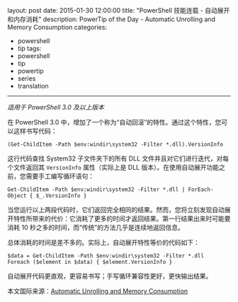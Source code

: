 ﻿layout: post
date: 2015-01-30 12:00:00
title: "PowerShell 技能连载 - 自动展开和内存消耗"
description: PowerTip of the Day - Automatic Unrolling and Memory Consumption
categories:
- powershell
- tip
tags:
- powershell
- tip
- powertip
- series
- translation
---
_适用于 PowerShell 3.0 及以上版本_

在 PowerShell 3.0 中，增加了一个称为“自动回滚”的特性。通过这个特性，您可以这样书写代码：

    (Get-ChildItem -Path $env:windir\system32 -Filter *.dll).VersionInfo  

这行代码查找 System32 子文件夹下的所有 DLL 文件并且对它们进行迭代，对每个文件返回其 `VersionInfo` 属性（实际上是 DLL 版本）。在使用自动展开功能之前，您需要手工编写循环语句：

    Get-ChildItem -Path $env:windir\system32 -Filter *.dll | ForEach-Object { $_.VersionInfo } 

当您运行以上两段代码时，它们返回完全相同的结果。然而，您将立刻发现自动展开特性所带来的代价：它消耗了更多的时间才返回结果。第一行结果出来时可能要消耗 10 秒之多的时间，而“传统”的方法几乎是连续地返回信息。

总体消耗的时间是差不多的。实际上，自动展开特性等价的代码如下：

    $data = Get-ChildItem -Path $env:windir\system32 -Filter *.dll
    Foreach ($element in $data) { $element.VersionInfo } 

自动展开代码更直观，更容易书写；手写循环兼容性更好，更快输出结果。

<!--more-->
本文国际来源：[Automatic Unrolling and Memory Consumption](http://powershell.com/cs/blogs/tips/archive/2015/01/30/automatic-unrolling-and-memory-consumption.aspx)
